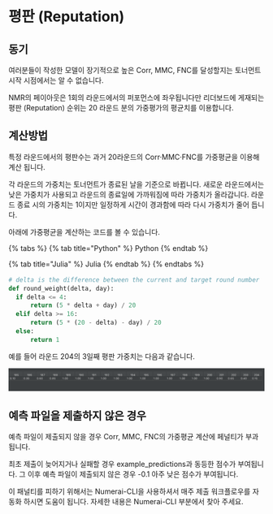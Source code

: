 # 평판 (Reputation)

## **동기**

여러분들이 작성한 모델이 장기적으로 높은 Corr, MMC, FNC를 달성할지는 토너먼트 시작 시점에서는 알 수 없습니다.

NMR의 페이아웃은 1회의 라운드에서의 퍼포먼스에 좌우됩니다만 리더보드에 게재되는 평판 (Reputation) 순위는 20 라운드 분의 가중평가의 평균치를 이용합니다.

## 계산방법

특정 라운드에서의 평판수는 과거 20라운드의 Corr·MMC·FNC를 가중평균을 이용해 계산 됩니다.

각 라운드의 가중치는 토너먼트가 종료된 날을 기준으로 바뀝니다. 새로운 라운드에서는 낮은 가중치가 사용되고 라운드의 종료일에 가까워짐에 따라 가중치가 올라갑니다. 라운드 종료 시의 가중치는 1이지만 일정하게 시간이  경과함에 따라 다시 가중치가 줄어 듭니다.

아래에 가중평균을 계산하는 코드를 볼 수 있습니다.

{% tabs %}
{% tab title="Python" %}
Python
{% endtab %}

{% tab title="Julia" %}
Julia
{% endtab %}
{% endtabs %}

```python
# delta is the difference between the current and target round number
def round_weight(delta, day):
  if delta <= 4:
      return (5 * delta + day) / 20
  elif delta >= 16:
      return (5 * (20 - delta) - day) / 20
  else:
      return 1
```

예를 들어 라운드 204의 3일째 평판 가중치는 다음과 같습니다.

![](../.gitbook/assets/weights.png)

## **예측 파일을 제출하지 않은 경우**

예측 파일이 제출되지 않을 경우 Corr, MMC, FNC의 가중평균 계산에 페널티가 부과됩니다.

최초 제출이 늦어지거나 실패할 경우 example\_predictions과 동등한 점수가 부여됩니다. 그 이후 예측 파일이 제출되지 않은 경우 -0.1 아주 낮은 점수가 부여됩니다.

이 패널티를 피하기 위해서는 Numerai-CLI을 사용하셔서 매주 제출 워크플로우를 자동화 하시면 도움이 됩니다. 자세한 내용은 Numerai-CLI 부분에서 찾아 주세요.
